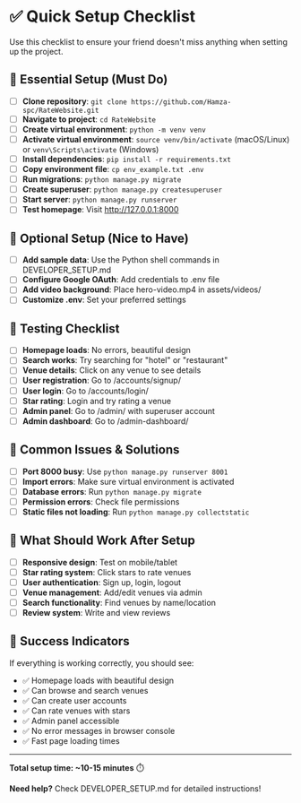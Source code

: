 # ✅ Quick Setup Checklist

Use this checklist to ensure your friend doesn't miss anything when setting up the project.

## 🚀 Essential Setup (Must Do)

- [ ] **Clone repository**: `git clone https://github.com/Hamza-spc/RateWebsite.git`
- [ ] **Navigate to project**: `cd RateWebsite`
- [ ] **Create virtual environment**: `python -m venv venv`
- [ ] **Activate virtual environment**: `source venv/bin/activate` (macOS/Linux) or `venv\Scripts\activate` (Windows)
- [ ] **Install dependencies**: `pip install -r requirements.txt`
- [ ] **Copy environment file**: `cp env_example.txt .env`
- [ ] **Run migrations**: `python manage.py migrate`
- [ ] **Create superuser**: `python manage.py createsuperuser`
- [ ] **Start server**: `python manage.py runserver`
- [ ] **Test homepage**: Visit http://127.0.0.1:8000

## 🎯 Optional Setup (Nice to Have)

- [ ] **Add sample data**: Use the Python shell commands in DEVELOPER_SETUP.md
- [ ] **Configure Google OAuth**: Add credentials to .env file
- [ ] **Add video background**: Place hero-video.mp4 in assets/videos/
- [ ] **Customize .env**: Set your preferred settings

## 🧪 Testing Checklist

- [ ] **Homepage loads**: No errors, beautiful design
- [ ] **Search works**: Try searching for "hotel" or "restaurant"
- [ ] **Venue details**: Click on any venue to see details
- [ ] **User registration**: Go to /accounts/signup/
- [ ] **User login**: Go to /accounts/login/
- [ ] **Star rating**: Login and try rating a venue
- [ ] **Admin panel**: Go to /admin/ with superuser account
- [ ] **Admin dashboard**: Go to /admin-dashboard/

## 🐛 Common Issues & Solutions

- [ ] **Port 8000 busy**: Use `python manage.py runserver 8001`
- [ ] **Import errors**: Make sure virtual environment is activated
- [ ] **Database errors**: Run `python manage.py migrate`
- [ ] **Permission errors**: Check file permissions
- [ ] **Static files not loading**: Run `python manage.py collectstatic`

## 📱 What Should Work After Setup

- [ ] **Responsive design**: Test on mobile/tablet
- [ ] **Star rating system**: Click stars to rate venues
- [ ] **User authentication**: Sign up, login, logout
- [ ] **Venue management**: Add/edit venues via admin
- [ ] **Search functionality**: Find venues by name/location
- [ ] **Review system**: Write and view reviews

## 🎉 Success Indicators

If everything is working correctly, you should see:
- ✅ Homepage loads with beautiful design
- ✅ Can browse and search venues
- ✅ Can create user accounts
- ✅ Can rate venues with stars
- ✅ Admin panel accessible
- ✅ No error messages in browser console
- ✅ Fast page loading times

---

**Total setup time: ~10-15 minutes** ⏱️

**Need help?** Check DEVELOPER_SETUP.md for detailed instructions!
